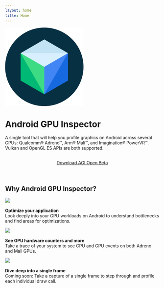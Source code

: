 ```yaml
---
layout: home
title: Home
---
```


<div class="row">
  <div class="col2-r">
    <img class="centered" src="https://raw.githubusercontent.com/google/agi/master/tools/logo/logo.svg?sanitize=true" width="256" height="256"/>
  </div>

  <div class="col2-l">
    <h1>Android GPU Inspector</h1>
    <p>A single tool that will help you profile graphics on Android across several GPUs: Qualcomm® Adreno™, Arm® Mali™, and Imagination® PowerVR™. Vulkan and OpenGL ES APIs are both supported.</p>
    <br/>
    <div style="text-align: center;">
      <a class="home-signup" href="https://github.com/google/agi/releases/latest">Download AGI Open Beta</a>
    </div>
  </div>
</div>

<br/>
<br/>

<h2>Why Android GPU Inspector?</h2>

<div class="row">
  <div class="col3-l">
    <a class="preview" href="{{site.baseurl}}/images/optimization.png">
      <img class="centered" src="{{site.baseurl}}/images/optimization.png" width="256">
    </a>
    <p class="larger">
      <b>Optimize your application</b><br/>
      Look deeply into your GPU workloads on Android to understand bottlenecks and find areas for optimizations.
    </p>
  </div>
  <div class="col3-m">
    <a class="preview" href="{{site.baseurl}}/images/gpu_activity.png">
      <img class="centered" src="{{site.baseurl}}/images/gpu_activity.png" width="256">
    </a>
    <p class="larger">
      <b>See GPU hardware counters and more</b><br/>
      Take a trace of your system to see CPU and GPU events on both Adreno and Mali GPUs.
    </p>
  </div>
  <div class="col3-r">
    <a class="preview" href="{{site.baseurl}}/images/frame_debug.gif">
      <img class="centered" src="{{site.baseurl}}/images/frame_debug.gif" width="256">
    </a>
    <p class="larger">
      <b>Dive deep into a single frame</b><br/>
      Coming soon: Take a capture of a single frame to step through and profile each individual draw call. 
    </p>
  </div>
</div>
